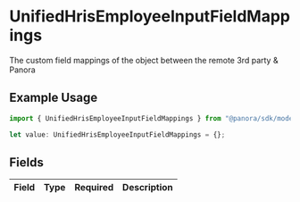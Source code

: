# UnifiedHrisEmployeeInputFieldMappings

The custom field mappings of the object between the remote 3rd party & Panora

## Example Usage

```typescript
import { UnifiedHrisEmployeeInputFieldMappings } from "@panora/sdk/models/components";

let value: UnifiedHrisEmployeeInputFieldMappings = {};
```

## Fields

| Field       | Type        | Required    | Description |
| ----------- | ----------- | ----------- | ----------- |
